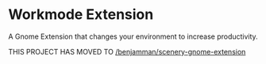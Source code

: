 # Workmode Extension

A Gnome Extension that changes your environment to increase productivity.

THIS PROJECT HAS MOVED TO [/benjamman/scenery-gnome-extension](https://github.com/benjamman/scenery-gnome-extension)
